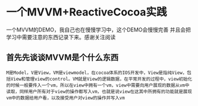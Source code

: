 # 一个MVVM+ReactiveCocoa实践
一个MVVM的DEMO，我自己也在慢慢学习中，这个DEMO会慢慢完善
并且会把学习中需要注意的东西记录下来。感谢关注阅读

## 首先先谈谈MVVM是个什么东西
    M是Model，V是View，VM是viewmodel，在cocoa体系的IOS开发中，View是指纯View，包括View和管理view的control。VM就是View的逻辑数据，在平常开发的过程中，view初始化的时候一般要传入一个vm，所以在view中拥有一个vm，view中需要向用户展现的数据从vm中读取，同样用户所有对于view的操作都写入vm，也就是说view在这其中所拥有的功能就是展现vm中的数据给用户看，以及接受用户对view的操作并写入vm
    
